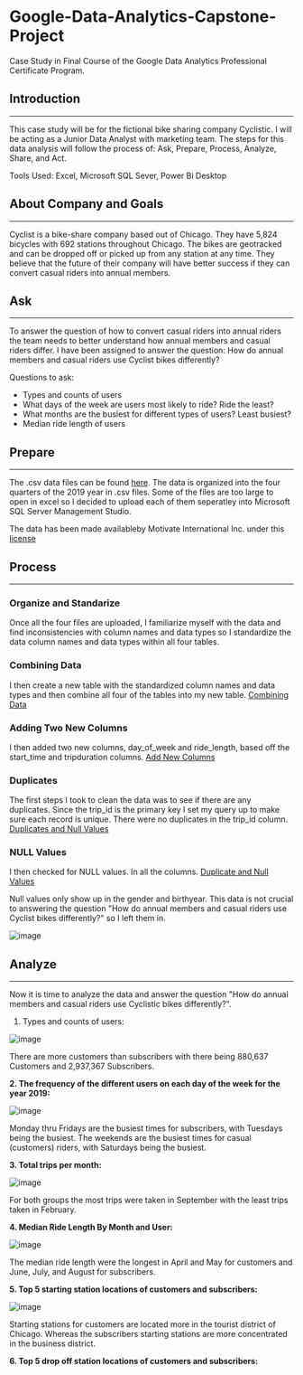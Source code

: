 # Google-Data-Analytics-Capstone-Project
Case Study in Final Course of the Google Data Analytics Professional Certificate Program.


## Introduction  
_____________________________________________________________________________________________________________________________________________________________________________________________
This case study will be for the fictional bike sharing company Cyclistic. I will be acting as a Junior Data Analyst with marketing team. The steps for this data analysis will follow the process of: Ask, Prepare, Process, Analyze, Share, and Act.  

Tools Used: Excel, Microsoft SQL Sever, Power Bi Desktop


## About Company and Goals
_____________________________________________________________________________________________________________________________________________________________________________________________
Cyclist is a bike-share company based out of Chicago. They have 5,824 bicycles with 692 stations throughout Chicago. The bikes are geotracked and can be dropped off or picked up from any station at any time. They believe that the future of their company will have better success if they can convert casual riders into annual members.


## Ask  
______________________________________________________________________________________________________________________________________________________________________________________________
To answer the question of how to convert casual riders into annual riders the team needs to better understand how annual members and casual riders differ. I have been assigned to answer the question: How do annual members and casual riders use Cyclist bikes differently?

Questions to ask: 
  * Types and counts of users
  * What days of the week are users most likely to ride? Ride the least?
  * What months are the busiest for different types of users? Least busiest?
  * Median ride length of users
  

## Prepare  
_____________________________________________________________________________________________________________________________________________________________________________________________
The .csv data files can be found [here](https://divvy-tripdata.s3.amazonaws.com/index.html).  The data is organized into the four quarters of the 2019 year in .csv files. Some of the files are too large to open in excel so I decided to upload each of them seperatley into Microsoft SQL Server Management Studio.

The data has been made availableby Motivate International Inc. under this [license](https://divvybikes.com/data-license-agreement)

 ## Process
 ____________________________________________________________________________________________________________________________________________________________________________________________
### Organize and Standarize

Once all the four files are uploaded, I familiarize myself with the data and find inconsistencies with column names and data types so I standardize the data column names and data types within all four tables.

### Combining Data
I then create a new table with the standardized column names and data types and then combine all four of the tables into my new table. 
 [Combining Data](https://github.com/sec10/Google-Data-Analytics-Capstone-Project/blob/main/Data%20Combining%20SQL)
 
### Adding Two New Columns
I then added two new columns, day_of_week and ride_length, based off the start_time and tripduration columns. 
 [Add New Columns](https://github.com/sec10/Google-Data-Analytics-Capstone-Project/blob/main/New%20Columns)
 
### Duplicates
The first steps I took to clean the data was to see if there are any duplicates. Since the trip_id is the primary key I set my query up to make sure each record is unique. There were no duplicates in the trip_id column. 
[Duplicates and Null Values](https://github.com/sec10/Google-Data-Analytics-Capstone-Project/blob/main/Duplicates%20and%20Null%20Values)

### NULL Values
I then checked for NULL values. In all the columns. 
[Duplicate and Null Values](https://github.com/sec10/Google-Data-Analytics-Capstone-Project/blob/main/Duplicates%20and%20Null%20Values)

Null values only show up in the gender and birthyear. This data is not crucial to answering the question "How do annual members and casual riders use Cyclist bikes differently?" so I left them in. 

![image](https://github.com/user-attachments/assets/39274c0c-8cd9-4a5a-b06d-c2f9b3ba67fd)


## Analyze 
_____________________________________________________________________________________________________________________________________________________________________________________________
Now it is time to analyze the data and answer the question "How do annual members and casual riders use Cyclistic bikes differently?". 

1. Types and counts of users: <br />

![image](https://github.com/sec10/Google-Data-Analytics-Capstone-Project/blob/main/images/PercentofRiders.JPG)  

There are more customers than subscribers with there being 880,637 Customers and 2,937,367 Subscribers. 


<b>2. The frequency of the different users on each day of the week for the year 2019: </b><br />

![image](https://github.com/sec10/Google-Data-Analytics-Capstone-Project/blob/main/images/UserTypeCountByDayOfWeekFor2019.jpg)  

Monday thru Fridays are the busiest times for subscribers, with Tuesdays being the busiest. The weekends are the busiest times for casual (customers) riders, with Saturdays being the busiest. 

<b>3. Total trips per month:</b><br />

![image](https://github.com/sec10/Google-Data-Analytics-Capstone-Project/blob/main/images/UserTypeCountByMonth2019.jpg)


For both groups the most trips were taken in September with the least trips taken in February. 


<b>4. Median Ride Length By Month and User:</b>

![image](https://github.com/sec10/Google-Data-Analytics-Capstone-Project/blob/main/images/MedianGraph.jpg)  

The median ride length were the longest in April and May for customers and June, July, and August for subscribers.  

<b>5. Top 5 starting station locations of customers and subscribers:</b>

![image](https://github.com/sec10/Google-Data-Analytics-Capstone-Project/blob/main/images/Top5StartingStations.jpg) 


Starting stations for customers are located more in the tourist district of Chicago. Whereas the subscribers starting stations are more concentrated in the business district. 

<b>6. Top 5 drop off station locations of customers and subscribers:</b>  











